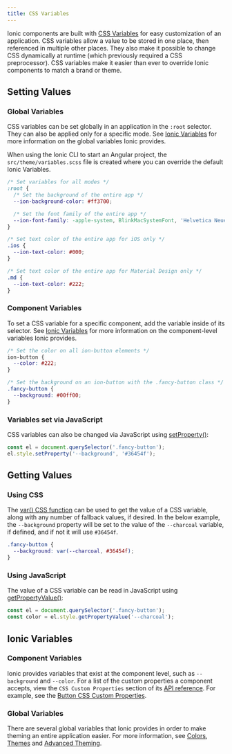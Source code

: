 ```yaml
---
title: CSS Variables
---
```


<head>
  <title>CSS Variables | CSS Custom Properties for Variables & Components</title>
  <meta
    name="description"
    content="Ionic components are built with CSS Variables for easy custom app properties. They allow a value to be stored in one place, then referenced in multiple places."
  />
</head>

Ionic components are built with <a href="https://developer.mozilla.org/en-US/docs/Web/CSS/Using_CSS_variables" target="_blank">CSS Variables</a> for easy customization of an application. CSS variables allow a value to be stored in one place, then referenced in multiple other places. They also make it possible to change CSS dynamically at runtime (which previously required a CSS preprocessor). CSS variables make it easier than ever to override Ionic components to match a brand or theme.

## Setting Values

### Global Variables

CSS variables can be set globally in an application in the `:root` selector. They can also be applied only for a specific mode. See [Ionic Variables](#ionic-variables) for more information on the global variables Ionic provides.

When using the Ionic CLI to start an Angular project, the `src/theme/variables.scss` file is created where you can override the default Ionic Variables.

```css
/* Set variables for all modes */
:root {
  /* Set the background of the entire app */
  --ion-background-color: #ff3700;

  /* Set the font family of the entire app */
  --ion-font-family: -apple-system, BlinkMacSystemFont, 'Helvetica Neue', 'Roboto', sans-serif;
}

/* Set text color of the entire app for iOS only */
.ios {
  --ion-text-color: #000;
}

/* Set text color of the entire app for Material Design only */
.md {
  --ion-text-color: #222;
}
```

### Component Variables

To set a CSS variable for a specific component, add the variable inside of its selector. See [Ionic Variables](#ionic-variables) for more information on the component-level variables Ionic provides.

```css
/* Set the color on all ion-button elements */
ion-button {
  --color: #222;
}

/* Set the background on an ion-button with the .fancy-button class */
.fancy-button {
  --background: #00ff00;
}
```

### Variables set via JavaScript

CSS variables can also be changed via JavaScript using [setProperty()](https://developer.mozilla.org/en-US/docs/Web/API/CSSStyleDeclaration/setProperty):

```js
const el = document.querySelector('.fancy-button');
el.style.setProperty('--background', '#36454f');
```

## Getting Values

### Using CSS

The [var() CSS function](https://developer.mozilla.org/en-US/docs/Web/CSS/var) can be used to get the value of a CSS variable, along with any number of fallback values, if desired. In the below example, the `--background` property will be set to the value of the `--charcoal` variable, if defined, and if not it will use `#36454f`.

```css
.fancy-button {
  --background: var(--charcoal, #36454f);
}
```

### Using JavaScript

The value of a CSS variable can be read in JavaScript using [getPropertyValue()](https://developer.mozilla.org/en-US/docs/Web/API/CSSStyleDeclaration/getPropertyValue):

```js
const el = document.querySelector('.fancy-button');
const color = el.style.getPropertyValue('--charcoal');
```

## Ionic Variables

### Component Variables

Ionic provides variables that exist at the component level, such as `--background` and `--color`. For a list of the custom properties a component accepts, view the `CSS Custom Properties` section of its [API reference](/docs/api). For example, see the [Button CSS Custom Properties](/docs/api/button#css-custom-properties).

### Global Variables

There are several global variables that Ionic provides in order to make theming an entire application easier. For more information, see [Colors](colors.md), [Themes](themes.md) and [Advanced Theming](advanced.md).
